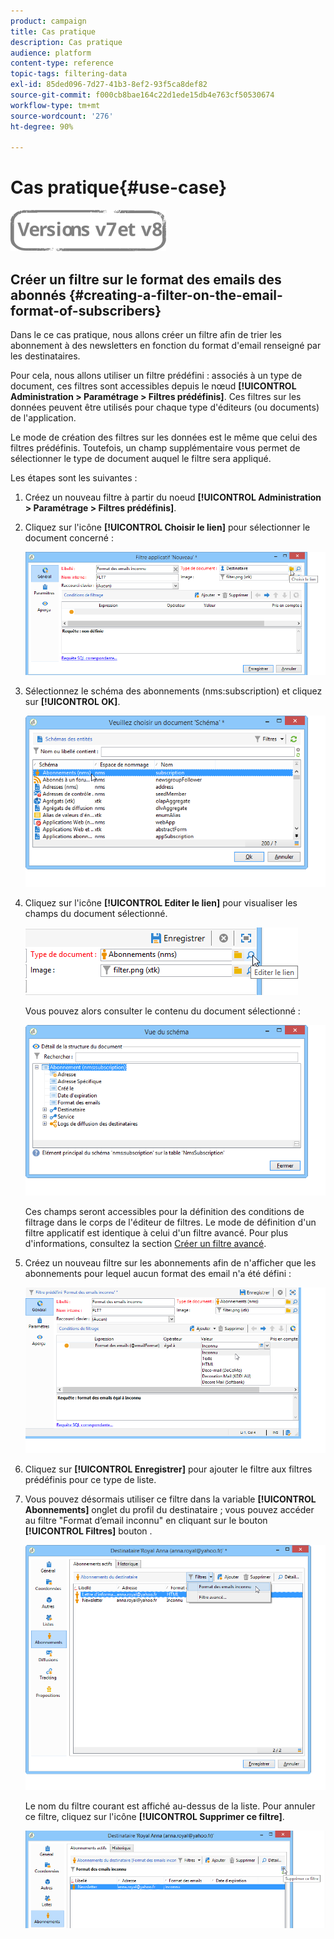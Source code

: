 ```yaml
---
product: campaign
title: Cas pratique
description: Cas pratique
audience: platform
content-type: reference
topic-tags: filtering-data
exl-id: 85ded096-7d27-41b3-8ef2-93f5ca8def82
source-git-commit: f000cb8bae164c22d1ede15db4e763cf50530674
workflow-type: tm+mt
source-wordcount: '276'
ht-degree: 90%

---
```


# Cas pratique{#use-case}

![](../../assets/common.svg)

## Créer un filtre sur le format des emails des abonnés {#creating-a-filter-on-the-email-format-of-subscribers}

Dans le ce cas pratique, nous allons créer un filtre afin de trier les abonnement à des newsletters en fonction du format d&#39;email renseigné par les destinataires.

Pour cela, nous allons utiliser un filtre prédéfini : associés à un type de document, ces filtres sont accessibles depuis le nœud **[!UICONTROL Administration > Paramétrage > Filtres prédéfinis]**. Ces filtres sur les données peuvent être utilisés pour chaque type d&#39;éditeurs (ou documents) de l&#39;application.

Le mode de création des filtres sur les données est le même que celui des filtres prédéfinis. Toutefois, un champ supplémentaire vous permet de sélectionner le type de document auquel le filtre sera appliqué.

Les étapes sont les suivantes :

1. Créez un nouveau filtre à partir du noeud **[!UICONTROL Administration > Paramétrage > Filtres prédéfinis]**.
1. Cliquez sur l&#39;icône **[!UICONTROL Choisir le lien]** pour sélectionner le document concerné :

   ![](assets/s_ncs_user_filter_choose_schema.png)

1. Sélectionnez le schéma des abonnements (nms:subscription) et cliquez sur **[!UICONTROL OK]**.

   ![](assets/s_ncs_user_filter_select_schema.png)

1. Cliquez sur l&#39;icône **[!UICONTROL Editer le lien]** pour visualiser les champs du document sélectionné.

   ![](assets/s_ncs_user_filter_edit_schema.png)

   Vous pouvez alors consulter le contenu du document sélectionné :

   ![](assets/s_ncs_user_filter_view_schema.png)

   Ces champs seront accessibles pour la définition des conditions de filtrage dans le corps de l&#39;éditeur de filtres. Le mode de définition d&#39;un filtre applicatif est identique à celui d&#39;un filtre avancé. Pour plus d&#39;informations, consultez la section [Créer un filtre avancé](../../platform/using/creating-filters.md#creating-an-advanced-filter).

1. Créez un nouveau filtre sur les abonnements afin de n&#39;afficher que les abonnements pour lequel aucun format des email n&#39;a été défini :

   ![](assets/s_ncs_user_filter_parameters.png)

1. Cliquez sur **[!UICONTROL Enregistrer]** pour ajouter le filtre aux filtres prédéfinis pour ce type de liste.
1. Vous pouvez désormais utiliser ce filtre dans la variable **[!UICONTROL Abonnements]** onglet du profil du destinataire ; vous pouvez accéder au filtre &quot;Format d’email inconnu&quot; en cliquant sur le bouton **[!UICONTROL Filtres]** bouton .

   ![](assets/s_ncs_user_filter_on_events.png)

   Le nom du filtre courant est affiché au-dessus de la liste. Pour annuler ce filtre, cliquez sur l&#39;icône **[!UICONTROL Supprimer ce filtre]**.

   ![](assets/s_ncs_user_filter_on_subscriptions.png)
